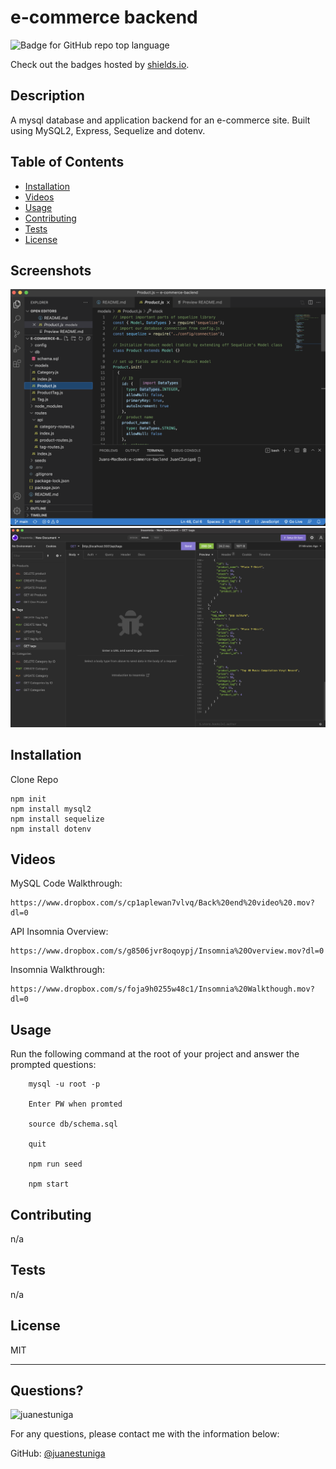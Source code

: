 # e-commerce backend
  ![Badge for GitHub repo top language](https://img.shields.io/github/languages/top/juanestuniga/e-commerce-backend?style=flat&logo=appveyor)
  
  Check out the badges hosted by [shields.io](https://shields.io/).
  
  ## Description 
  
  
  A mysql database and application backend for an e-commerce site. Built using MySQL2, Express, Sequelize and dotenv.
  ## Table of Contents
  * [Installation](#installation)
  * [Videos](#videos)
  * [Usage](#usage)
  * [Contributing](#contributing)
  * [Tests](#tests)
  * [License](#license)
  
  ## Screenshots

  ![](assets/images/backend.png)
  ![](assets/images/insomnia.png)

  ## Installation
  
  
  Clone Repo

  ``` 
  npm init 
  npm install mysql2 
  npm install sequelize 
  npm install dotenv
  ```
  ## Videos

MySQL Code Walkthrough: 

    https://www.dropbox.com/s/cp1aplewan7vlvq/Back%20end%20video%20.mov?dl=0
    
API Insomnia Overview: 

    https://www.dropbox.com/s/g8506jvr8oqoypj/Insomnia%20Overview.mov?dl=0
   
Insomnia Walkthrough: 

    https://www.dropbox.com/s/foja9h0255w48c1/Insomnia%20Walkthough.mov?dl=0

  ## Usage 
  
  
  Run the following command at the root of your project and answer the prompted questions:
```
    mysql -u root -p

    Enter PW when promted

    source db/schema.sql

    quit

    npm run seed
  
    npm start
```
  ## Contributing
  
  
  n/a
  
  ## Tests
  
  
  n/a
  
  ## License
  
  MIT
  
  ---
  
  ## Questions?
  <img src="https://avatars.githubusercontent.com/u/98054751?v=4" alt="juanestuniga" width="40%" />
  
  For any questions, please contact me with the information below:
 
  GitHub: [@juanestuniga](https://api.github.com/users/juanestuniga)
  